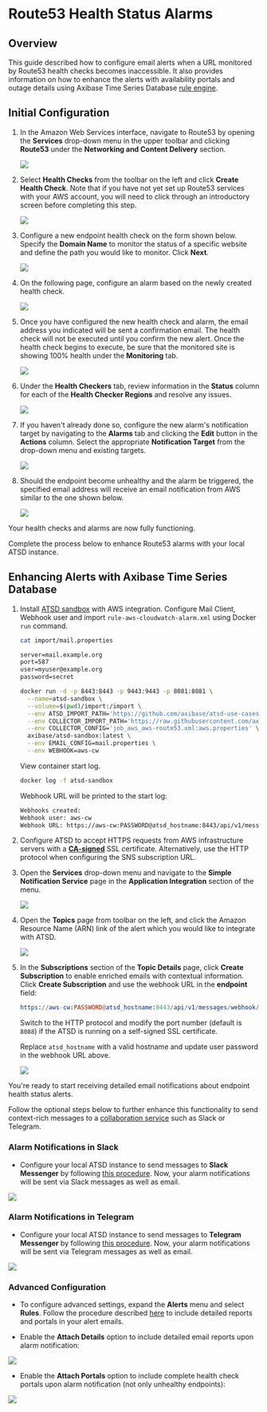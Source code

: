 # Route53 Health Status Alarms

## Overview

This guide described how to configure email alerts when a URL monitored by Route53 health checks becomes inaccessible. It also provides information on how to enhance the alerts with availability portals and outage details using Axibase Time Series Database [rule engine](https://github.com/axibase/atsd/tree/master/rule-engine#rule-engine).

## Initial Configuration

1. In the Amazon Web Services interface, navigate to Route53 by opening the **Services** drop-down menu in the upper toolbar and clicking **Route53** under the **Networking and Content Delivery** section.

    ![](images/route53-locate.png)

2. Select **Health Checks** from the toolbar on the left and click **Create Health Check**. Note that if you have not yet set up Route53 services with your AWS account, you will need to click through an introductory screen before completing this step.

    ![](images/route53-menu.png)

3. Configure a new endpoint health check on the form shown below. Specify the **Domain Name** to monitor the status of a specific website and define the path you would like to monitor. Click **Next**.

    ![](images/route53-config.png)

4. On the following page, configure an alarm based on the newly created health check.

    ![](images/route53-alert.png)

5. Once you have configured the new health check and alarm, the email address you indicated will be sent a confirmation email. The health check will not be executed until you confirm the new alert. Once the health check begins to execute, be sure that the monitored site is showing 100% health under the **Monitoring** tab.

    ![](images/route53-githup-api.png)

6. Under the **Health Checkers** tab, review information in the **Status** column for each of the **Health Checker Regions** and resolve any issues.

    ![](images/route53-region-error.png)

7. If you haven't already done so, configure the new alarm's notification target by navigating to the **Alarms** tab and clicking the **Edit** button in the **Actions** column. Select the appropriate **Notification Target** from the drop-down menu and existing targets.

    ![](images/route53-alarm.png)

8. Should the endpoint become unhealthy and the alarm be triggered, the specified email address will receive an email notification from AWS similar to the one shown below.

    ![](images/route53-alarm-github.png)

Your health checks and alarms are now fully functioning.

Complete the process below to enhance Route53 alarms with your local ATSD instance.

## Enhancing Alerts with Axibase Time Series Database

1. Install [ATSD sandbox](../route53-health-checks/README.md) with AWS integration. Configure Mail Client, Webhook user and import `rule-aws-cloudwatch-alarm.xml` using Docker `run` command.

    ```sh
    cat import/mail.properties
    ```

    ```txt
    server=mail.example.org
    port=587
    user=myuser@example.org
    password=secret
    ```

    ```sh
    docker run -d -p 8443:8443 -p 9443:9443 -p 8081:8081 \
      --name=atsd-sandbox \
      --volume=$(pwd)/import:/import \
      --env ATSD_IMPORT_PATH='https://github.com/axibase/atsd-use-cases/raw/master/how-to/aws/route53-health-checks/resources/aws-route53-xml.zip,https://github.com/axibase/atsd-use-cases/blob/master/how-to/aws/route53-email-notifications/resources/rule-aws-cloudwatch-alarm.xml' \
      --env COLLECTOR_IMPORT_PATH='https://raw.githubusercontent.com/axibase/atsd-use-cases/master/how-to/aws/route53-health-checks/resources/job_aws_aws-route53.xml' \
      --env COLLECTOR_CONFIG='job_aws_aws-route53.xml:aws.properties' \
      axibase/atsd-sandbox:latest \
      --env EMAIL_CONFIG=mail.properties \
      --env WEBHOOK=aws-cw
    ```

    View container start log.

    ```sh
    docker log -f atsd-sandbox
    ```

    Webhook URL will be printed to the start log:

    ```txt
    Webhooks created:
    Webhook user: aws-cw
    Webhook URL: https://aws-cw:PASSWORD@atsd_hostname:8443/api/v1/messages/webhook/aws-cw?command.date=Timestamp&json.parse=Message&exclude=Signature;SignatureVersion;SigningCertURL;SignatureVersion;UnsubscribeURL;MessageId;Message.detail.instance-id;Message.time;Message.id;Message.version
    ```

2. Configure ATSD to accept HTTPS requests from AWS infrastructure servers with a [**CA-signed**](https://github.com/axibase/atsd/blob/master/administration/ssl-ca-signed.md) SSL certificate. Alternatively, use the HTTP protocol when configuring the SNS subscription URL.

3. Open the **Services** drop-down menu and navigate to the **Simple Notification Service** page in the **Application Integration** section of the menu.

    ![](images/app-integration-sns.png)

4. Open the **Topics** page from toolbar on the left, and click the Amazon Resource Name (ARN) link of the alert which you would like to integrate with ATSD.

    ![](images/route53-slack-subscription.png)

5. In the **Subscriptions** section of the **Topic Details** page, click **Create Subscription** to enable enriched emails with contextual information. Click **Create Subscription** and use the webhook URL in the **endpoint** field:

    ```elm
    https://aws-cw:PASSWORD@atsd_hostname:8443/api/v1/messages/webhook/aws-cw?command.date=Timestamp&json.parse=Message&exclude=Signature;SignatureVersion;SigningCertURL;SignatureVersion;UnsubscribeURL;MessageId;Message.detail.instance-id;Message.time;Message.id;Message.version
    ```

    Switch to the HTTP protocol and modify the port number (default is `8088`) if the ATSD is running on a self-signed SSL certificate.

    Replace `atsd_hostname` with a valid hostname and update user password in the webhook URL above.

    ![](images/route53-slack.png)

You're ready to start receiving detailed email notifications about endpoint health status alerts.

Follow the optional steps below to further enhance this functionality to send context-rich messages to a [collaboration service](https://github.com/axibase/atsd/blob/master/rule-engine/web-notifications.md#web-notifications) such as Slack or Telegram.

### Alarm Notifications in Slack

* Configure your local ATSD instance to send messages to **Slack Messenger** by following [this procedure](https://github.com/axibase/atsd/blob/master/rule-engine/notifications/slack.md). Now, your alarm notifications will be sent via Slack messages as well as email.

![](images/route53-alert-slack.png)

### Alarm Notifications in Telegram

* Configure your local ATSD instance to send messages to **Telegram Messenger** by following [this procedure](https://github.com/axibase/atsd/blob/master/rule-engine/notifications/telegram.md). Now, your alarm notifications will be sent via Telegram messages as well as email.

![](images/route53-tg-alert.png)

### Advanced Configuration

* To configure advanced settings, expand the **Alerts** menu and select **Rules**. Follow the procedure described [here](https://github.com/axibase/atsd/blob/master/rule-engine/web-notifications.md#attachments) to include detailed reports and portals in your alert emails.

* Enable the **Attach Details** option to include detailed email reports upon alarm notification:

![](images/route53-alarm-email-detail.png)

* Enable the **Attach Portals** option to include complete health check portals upon alarm notification (not only unhealthy endpoints):

![](images/route53-alarm-email-portal.png)
